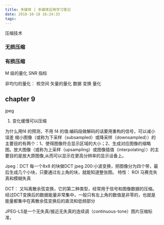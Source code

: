 ```yaml
---
title: 多媒体 | 多媒体应用学习笔记
date: 2018-10-18 16:24:33
tags:
---
```

压缩技术

<!-- more -->
### 无损压缩
### 有损压缩

M 级的量化
SNR 指标

非均匀的量化：
核空间
矢量的量化
数据 变换 量化

## chapter 9
jpeg
1. 变化缓慢可以压缩

为什么用f4 的预测，不用 f4 的值:编码段做解码的话要用重构的信号，可以减小误差
缩小图像（或称为下采样（subsampled）或降采样（downsampled））的主要目的有两个：1、使得图像符合显示区域的大小；2、生成对应图像的缩略图。放大图像（或称为上采样（upsampling）或图像插值（interpolating））的主要目的是放大原图像,从而可以显示在更高分辨率的显示设备上。


Jpeg：DCT 每一个8x8 的块做DCT
jpeg 200:小波变换，把图像分为四个带，最后生成几个小块，只要通过左上角的块，就能知道整张图。
特性：
ROI 
马赛克失真和模糊失真

DCT：
又叫离散余弦变换，它的第二种类型，经常用于信号和图像数据的压缩。经过DCT变换后的数据能量非常集中，一般只有左上角的数值是非零的，也就是能量都集中在离散余弦变换后的直流和低频部分

JPEG-LS是一个无失真/接近无失真的连续调（continuous-tone）图片压缩标准，


